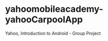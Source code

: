 yahoomobileacademy-yahooCarpoolApp
==================================

Yahoo, Introduction to Android - Group Project

